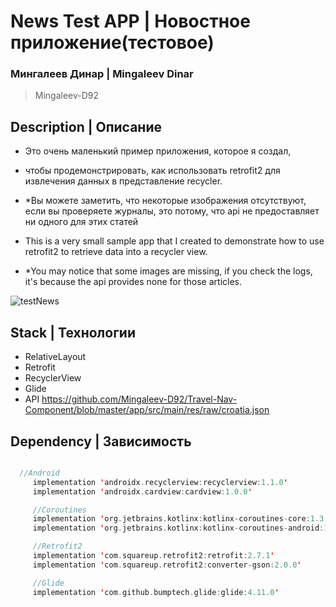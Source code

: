 # News Test APP | Новостное приложение(тестовое)

### Мингалеев Динар | Mingaleev Dinar
> Mingaleev-D92

## Description | Описание

+ Это очень маленький пример приложения, которое я создал,
+ чтобы продемонстрировать, как использовать retrofit2 для извлечения данных в представление recycler.

 + *Вы можете заметить, что некоторые изображения отсутствуют, если вы проверяете журналы, это потому, что api не предоставляет ни одного для этих статей

  + This is a very small sample app that I created to demonstrate how to use retrofit2 to retrieve data into a recycler view.

   + *You may notice that some images are missing, if you check the logs, it's because the api provides none for those articles.


![testNews](https://user-images.githubusercontent.com/61611031/162547869-b85f98de-b534-4a03-b102-dcf42a1ea762.gif)

## Stack | Технологии

 + RelativeLayout
 + Retrofit
 + RecyclerView
 + Glide
 + API https://github.com/Mingaleev-D92/Travel-Nav-Component/blob/master/app/src/main/res/raw/croatia.json


## Dependency | Зависимость

```kotlin

  //Android
     implementation 'androidx.recyclerview:recyclerview:1.1.0'
     implementation 'androidx.cardview:cardview:1.0.0'

     //Coroutines
     implementation 'org.jetbrains.kotlinx:kotlinx-coroutines-core:1.3.7'
     implementation 'org.jetbrains.kotlinx:kotlinx-coroutines-android:1.3.5'

     //Retrofit2
     implementation 'com.squareup.retrofit2:retrofit:2.7.1'
     implementation 'com.squareup.retrofit2:converter-gson:2.0.0'

     //Glide
     implementation 'com.github.bumptech.glide:glide:4.11.0'

```
